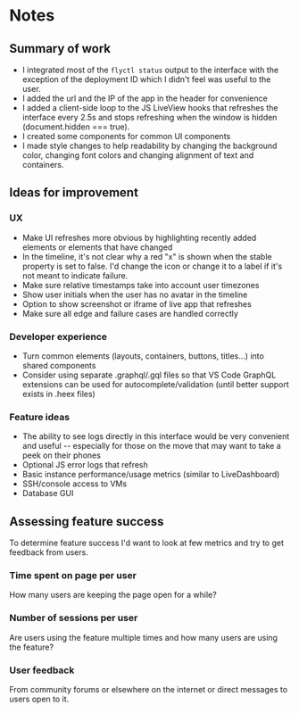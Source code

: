 # Notes

## Summary of work
- I integrated most of the `flyctl status` output to the interface with the exception of the deployment ID which I didn't feel was useful to the user. 
- I added the url and the IP of the app in the header for convenience
- I added a client-side loop to the JS LiveView hooks that refreshes the interface every 2.5s and stops refreshing when the window is hidden (document.hidden === true).
- I created some components for common UI components
- I made style changes to help readability by changing the background color, changing font colors and  changing alignment of text and containers.

## Ideas for improvement

### UX
- Make UI refreshes more obvious by highlighting recently added elements or elements that have changed
- In the timeline, it's not clear why a red "x" is shown when the stable property is set to false. I'd change the icon or change it to a label if it's not meant to indicate failure.
- Make sure relative timestamps take into account user timezones
- Show user initials when the user has no avatar in the timeline
- Option to show screenshot or iframe of live app that refreshes 
- Make sure all edge and failure cases are handled correctly

### Developer experience
- Turn common elements (layouts, containers, buttons, titles...) into shared components
- Consider using separate .graphql/.gql files so that VS Code GraphQL extensions can be used for autocomplete/validation (until better support exists in .heex files)

### Feature ideas
- The ability to see logs directly in this interface would be very convenient and useful -- especially for those on the move that may want to take a peek on their phones
- Optional JS error logs that refresh
- Basic instance performance/usage metrics (similar to LiveDashboard)
- SSH/console access to VMs
- Database GUI 

## Assessing feature success
To determine feature success I'd want to look at few metrics and try to get feedback from users.

### Time spent on page per user
How many users are keeping the page open for a while?

### Number of sessions per user
Are users using the feature multiple times and how many users are using the feature?

### User feedback
From community forums or elsewhere on the internet or direct messages to users open to it.